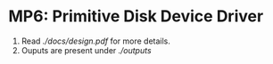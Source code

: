 # MP6: Primitive Disk Device Driver

1. Read _./docs/design.pdf_ for more details.
2. Ouputs are present under _./outputs_
